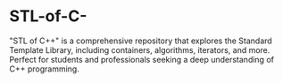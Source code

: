 # STL-of-C-
"STL of C++" is a comprehensive repository that explores the Standard Template Library, including containers, algorithms, iterators, and more. Perfect for students and professionals seeking a deep understanding of C++ programming.
